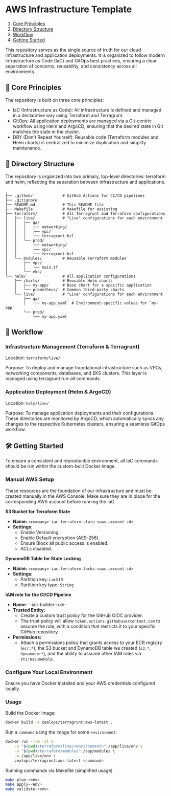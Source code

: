 # AWS Infrastructure Template

1. [Core Principles](#core-principles)  
2. [Directory Structure](#directory-structure)
3. [Workflow](#workflow)
4. [Getting Started](#getting-started)

This repository serves as the single source of truth for our cloud infrastructure and application deployments. It is organized to follow modern Infrastructure as Code (IaC) and GitOps best practices, ensuring a clear separation of concerns, reusability, and consistency across all environments.

## 🧱 Core Principles
The repository is built on three core principles:

- IaC (Infrastructure as Code): All infrastructure is defined and managed in a declarative way using Terraform and Terragrunt.
- GitOps: All application deployments are managed via a Git-centric workflow using Helm and ArgoCD, ensuring that the desired state in Git matches the state in the cluster.
- DRY (Don't Repeat Yourself): Reusable code (Terraform modules and Helm charts) is centralized to minimize duplication and simplify maintenance.

## 🌳 Directory Structure
The repository is organized into two primary, top-level directories: terraform and helm, reflecting the separation between infrastructure and applications.

```
.
├── .github/             # GitHub Actions for CI/CD pipelines
├── .gitignore
├── README.md            # This README file
├── Makefile             # Makefile for assisting 
├── terraform/           # All Terragrunt and Terraform configurations
│   ├── live/            # "Live" configurations for each environment
│   │   ├── qa/
│   │   │   ├── networking/
│   │   │   ├── vpc/
│   │   │   └── terragrunt.hcl
│   │   └── prod/
│   │       ├── networking/
│   │       └── vpc/
│   │       └── terragrunt.hcl
│   └── modules/         # Reusable Terraform modules
│       ├── vpc/
│       │   └── main.tf
│       └── eks/
└── helm/                # All application configurations
    ├── charts/          # Reusable Helm charts
    │   ├── my-app/      # Base chart for a specific application
    │   └── prometheus/  # Common third-party charts
    └── live/            # "Live" configurations for each environment
        ├── qa/
        │   └── my-app.yaml  # Environment-specific values for `my-app`
        └── prod/
            └── my-app.yaml
```

## 🚀 Workflow

### Infrastructure Management (Terraform & Terragrunt)

Location: `terraform/live/`

Purpose: To deploy and manage foundational infrastructure such as VPCs, networking components, databases, and EKS clusters. This layer is managed using terragrunt run-all commands.

### Application Deployment (Helm & ArgoCD)

Location: `helm/live/`

Purpose: To manage application deployments and their configurations. These directories are monitored by ArgoCD, which automatically syncs any changes to the respective Kubernetes clusters, ensuring a seamless GitOps workflow.

## 🛠️ Getting Started

To ensure a consistent and reproducible environment, all IaC commands should be run within the custom-built Docker image.

### Manual AWS Setup

These resources are the foundation of our infrastructure and must be created manually in the AWS Console. Make sure they are in place for the corresponding AWS account before running the IaC.

**S3 Bucket for Terraform State**

* **Name:** `<company>-iac-terraform-state-<aws-account-id>`
* **Settings:**
    * Enable Versioning.
    * Enable Default encryption (AES-256).
    * Ensure Block all public access is enabled.
    * ACLs disabled.

**DynamoDB Table for State Locking**

* **Name:** `<company>-iac-terraform-locks-<aws-account-id>`
* **Settings:**
    * Partition key: `LockID`
    * Partition key type: `String`

**IAM role for the CI/CD Pipeline**

* **Name**: `<company>-iac-builder-role-<aws-account-id>
* **Trusted Entity:**
    * Create a custom trust policy for the GitHub OIDC provider.
    * The trust policy will allow `token.actions.githubusercontent.com` to assume the role, with a condition that restricts it to your specific GitHub repository.
* **Permissions:**
    * Attach a permissions policy that grants access to your ECR registry (`ecr:*`), the S3 bucket and DynamoDB table we created (`s3:*`, `dynamodb:*`), and the ability to assume other IAM roles via `sts:AssumeRole`.

### Configure Your Local Environment

Ensure you have Docker installed and your AWS credentials configured locally.

### Usage

Build the Docker Image:

```sh
docker build -t zealops/terragrunt:aws-latest .
```

Run a `command` using the image for some `environment`:

```sh
docker run --rm -it \
    -v "$(pwd)/terraform/live/<environment>":/app/live/env \
    -v "$(pwd)/terraform/modules":/app/modules \
    -w /app/live/env \
    zealops/terragrunt:aws-latest <command>
```

Running commands via Makefile (simplified usage)
```sh
make plan-<env>
make apply-<env>
make validate-<env>
```
